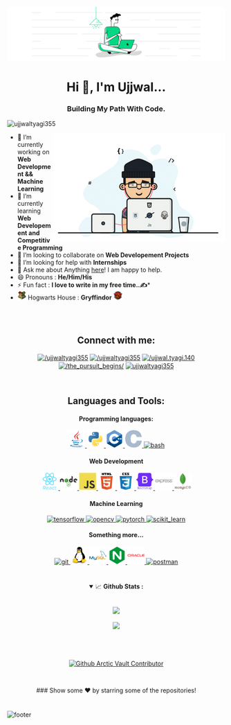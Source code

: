 ![](https://github.com/ujjwaltyagi355/ujjwaltyagi355/blob/main/banner.png)

<h1 align="center">Hi 👋, I'm Ujjwal...</h1>
<h3 align="center">Building My Path With Code.</h3>

<p align="left"> <img src="https://komarev.com/ghpvc/?username=ujjwaltyagi355&label=Profile%20views&color=0e75b6&style=flat" alt="ujjwaltyagi355" /> </p>
<a target="_blank">
  <img align="right" height="250" width="400" alt="GIF" src="https://github.com/ujjwaltyagi355/ujjwaltyagi355/blob/main/image.gif">
</a>

- 🔭 I’m currently working on **Web Development && Machine Learning**
- 🌱 I’m currently learning **Web Developement and Competitive Programming**
- 👯 I’m looking to collaborate on **Web Developement Projects**
- 🤔 I’m looking for help with **Internships**
- 💬 Ask me about Anything [here](mailto:ujjwaltyagi355@gmail.com)! I am happy to help.
- 😄 Pronouns : **He/Him/His**
- ⚡ Fun fact : **I love to write in my free time..✍***
- <img src="https://github.com/ujjwaltyagi355/ujjwaltyagi355/blob/main/house.png" width="20px" height="20px"/>  Hogwarts House : **Gryffindor** <img width="20px" height="20px" src="https://github.com/ujjwaltyagi355/ujjwaltyagi355/blob/main/Gryffindor.png">
<br />
<br />
<h2 align="center">Connect with me:</h2>
<p align="center">
<a href="https://twitter.com//ujjwaltyagi355" target="blank"><img align="center" src="https://cdn.jsdelivr.net/npm/simple-icons@3.0.1/icons/twitter.svg" alt="/ujjwaltyagi355" height="30" width="40"/></a>
<a href="https://linkedin.com/in//ujjwaltyagi355" target="blank"><img align="center" src="https://cdn.jsdelivr.net/npm/simple-icons@3.0.1/icons/linkedin.svg" alt="/ujjwaltyagi355" height="30" width="40" /></a>
<a href="https://fb.com//ujjwal.tyagi.140" target="blank"><img align="center" src="https://cdn.jsdelivr.net/npm/simple-icons@3.0.1/icons/facebook.svg" alt="/ujjwal.tyagi.140" height="30" width="40" /></a>
<a href="https://instagram.com//the_pursuit_begins/" target="blank"><img align="center" src="https://cdn.jsdelivr.net/npm/simple-icons@3.0.1/icons/instagram.svg" alt="/the_pursuit_begins/" height="30" width="40" /></a>
<a href="https://www.leetcode.com/ujjwaltyagi355" target="blank"><img align="center" src="https://cdn.jsdelivr.net/npm/simple-icons@3.0.1/icons/leetcode.svg" alt="ujjwaltyagi355" height="30" width="40" /></a>
</p>
<br />
<h2 align="center">Languages and Tools:</h2>
<h4 align="center">Programming languages:</h4>
<p align="center">
<a href="https://www.java.com" target="_blank"> <img src="https://raw.githubusercontent.com/devicons/devicon/master/icons/java/java-original.svg" alt="java" width="40" height="40"/> </a>
<a href="https://www.python.org" target="_blank"> <img src="https://raw.githubusercontent.com/devicons/devicon/master/icons/python/python-original.svg" alt="python" width="40" height="40"/> </a>
<a href="https://www.w3schools.com/cpp/" target="_blank"> <img src="https://raw.githubusercontent.com/devicons/devicon/master/icons/cplusplus/cplusplus-original.svg" alt="cplusplus" width="40" height="40"/> </a>
<a href="https://www.cprogramming.com/" target="_blank"> <img src="https://raw.githubusercontent.com/devicons/devicon/master/icons/c/c-original.svg" alt="c" width="40" height="40"/> </a>
<a href="https://www.gnu.org/software/bash/" target="_blank"> <img src="https://www.vectorlogo.zone/logos/gnu_bash/gnu_bash-icon.svg" alt="bash" width="40" height="40"/> </a>
</p>

<h4 align="center">Web Development</h4>
<p align="center">
<a href="https://reactjs.org/" target="_blank"> <img src="https://raw.githubusercontent.com/devicons/devicon/master/icons/react/react-original-wordmark.svg" alt="react" width="40" height="40"/> </a>
<a href="https://nodejs.org" target="_blank"> <img src="https://raw.githubusercontent.com/devicons/devicon/master/icons/nodejs/nodejs-original-wordmark.svg" alt="nodejs" width="40" height="40"/> </a>
<a href="https://developer.mozilla.org/en-US/docs/Web/JavaScript" target="_blank"> <img src="https://raw.githubusercontent.com/devicons/devicon/master/icons/javascript/javascript-original.svg" alt="javascript" width="40" height="40"/> </a>
<a href="https://www.w3.org/html/" target="_blank"> <img src="https://raw.githubusercontent.com/devicons/devicon/master/icons/html5/html5-original-wordmark.svg" alt="html5" width="40" height="40"/> </a>
<a href="https://www.w3schools.com/css/" target="_blank"> <img src="https://raw.githubusercontent.com/devicons/devicon/master/icons/css3/css3-original-wordmark.svg" alt="css3" width="40" height="40"/> </a>
<a href="https://getbootstrap.com" target="_blank"> <img src="https://raw.githubusercontent.com/devicons/devicon/master/icons/bootstrap/bootstrap-plain-wordmark.svg" alt="bootstrap" width="40" height="40"/> </a> 
<a href="https://expressjs.com" target="_blank"> <img src="https://raw.githubusercontent.com/devicons/devicon/master/icons/express/express-original-wordmark.svg" alt="express" width="40" height="40"/> </a>
<a href="https://www.mongodb.com/" target="_blank"> <img src="https://raw.githubusercontent.com/devicons/devicon/master/icons/mongodb/mongodb-original-wordmark.svg" alt="mongodb" width="40" height="40"/> </a>
</p>
<h4 align="center">Machine Learning</h4>
<p align="center">
<a href="https://www.tensorflow.org" target="_blank"> <img src="https://www.vectorlogo.zone/logos/tensorflow/tensorflow-icon.svg" alt="tensorflow" width="40" height="40"/> </a>
<a href="https://opencv.org/" target="_blank"> <img src="https://www.vectorlogo.zone/logos/opencv/opencv-icon.svg" alt="opencv" width="40" height="40"/> </a>
<a href="https://pytorch.org/" target="_blank"> <img src="https://www.vectorlogo.zone/logos/pytorch/pytorch-icon.svg" alt="pytorch" width="40" height="40"/> </a> 
<a href="https://scikit-learn.org/" target="_blank"> <img src="https://upload.wikimedia.org/wikipedia/commons/0/05/Scikit_learn_logo_small.svg" alt="scikit_learn" width="40" height="40"/> </a>
</p>
<h4 align="center">Something more...</h4>
<p align="center">
 <a href="https://git-scm.com/" target="_blank"> <img src="https://www.vectorlogo.zone/logos/git-scm/git-scm-icon.svg" alt="git" width="40" height="40"/> </a>
 <a href="https://www.linux.org/" target="_blank"> <img src="https://raw.githubusercontent.com/devicons/devicon/master/icons/linux/linux-original.svg" alt="linux" width="40" height="40"/> </a>
  <a href="https://www.mysql.com/" target="_blank"> <img src="https://raw.githubusercontent.com/devicons/devicon/master/icons/mysql/mysql-original-wordmark.svg" alt="mysql" width="40" height="40"/> </a>
  <a href="https://www.nginx.com" target="_blank"> <img src="https://raw.githubusercontent.com/devicons/devicon/master/icons/nginx/nginx-original.svg" alt="nginx" width="40" height="40"/> </a>
  <a href="https://www.oracle.com/" target="_blank"> <img src="https://raw.githubusercontent.com/devicons/devicon/master/icons/oracle/oracle-original.svg" alt="oracle" width="40" height="40"/> </a>
  <a href="https://postman.com" target="_blank"> <img src="https://www.vectorlogo.zone/logos/getpostman/getpostman-icon.svg" alt="postman" width="40" height="40"/> </a>
</p>


#

<details open="">
<summary align="center">
  <g-emoji class="g-emoji" alias="chart_with_upwards_trend" fallback-src="https://github.githubassets.com/images/icons/emoji/unicode/1f4c8.png">📈</g-emoji> 
  <strong>Github Stats : </strong>
  </summary>
<br>
  
<p align="center">
  <a href="https://github.com/ujjwaltyagi355">
    <img align="center" src="https://github-readme-stats.vercel.app/api?username=ujjwaltyagi355&show_icons=true&hide_border=true&title_color=94b4a4&amp&icon_color=FFFFFF&amp&text_color=FFFFFF&amp&bg_color=000000&count_private=true&include_all_commits=true"/>
  </a>
  <br />
  <br />
  <a href="https://github.com/ujjwaltyagi355">
    <img align="center" height="195px" src="https://github-readme-stats.vercel.app/api/top-langs/?username=ujjwaltyagi355&text_color=FFFFFF&bg_color=000000&title_color=94b4a4&langs_count=15&layout=compact&hide_border=true" />
  </a>
</p>
</details>
<br>

#
<p align="center">
  <a href="https://archiveprogram.github.com/">
    <img alt="Github Arctic Vault Contributor" src = "https://github.com/JayantGoel001/JayantGoel001/blob/master/arctic.gif" width="100px" height="100px">
  </a>
</p>
<br />
<p align="center">
### Show some ❤️ by starring some of the repositories!
</p>

#

![footer](https://github.com/JayantGoel001/JayantGoel001/blob/master/footer.png)

